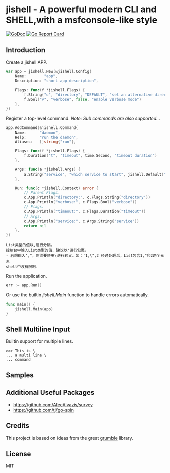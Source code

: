 # jishell - A powerful modern CLI and SHELL,with a msfconsole-like style

[![GoDoc](https://godoc.org/github.com/chroblert/jishell?status.svg)](https://godoc.org/github.com/chroblert/jishell)
[![Go Report Card](https://goreportcard.com/badge/github.com/chroblert/jishell)](https://goreportcard.com/report/github.com/chroblert/jishell)


## Introduction

Create a jishell APP.

```go
var app = jishell.New(&jishell.Config{
	Name:        "app",
	Description: "short app description",

	Flags: func(f *jishell.Flags) {
		f.String("d", "directory", "DEFAULT", "set an alternative directory path")
		f.Bool("v", "verbose", false, "enable verbose mode")
	},
})
```

Register a top-level command. *Note: Sub commands are also supported...*

```go
app.AddCommand(&jishell.Command{
    Name:      "daemon",
    Help:      "run the daemon",
    Aliases:   []string{"run"},

    Flags: func(f *jishell.Flags) {
        f.Duration("t", "timeout", time.Second, "timeout duration")
    },

    Args: func(a *jishell.Args) {
        a.String("service", "which service to start", jishell.Default("server"))
    },

    Run: func(c *jishell.Context) error {
        // Parent Flags.
        c.App.Println("directory:", c.Flags.String("directory"))
        c.App.Println("verbose:", c.Flags.Bool("verbose"))
        // Flags.
        c.App.Println("timeout:", c.Flags.Duration("timeout"))
        // Args.
        c.App.Println("service:", c.Args.String("service"))
        return nil
    },
})
```
```
List类型的值以,进行分隔。
控制台中输入List类型的值，建议以'进行包裹。
- 若想输入',"，则需要使用\进行转义。如：'1,\",2 经过处理后，List包含1,"和2两个元素
shell中没有限制.
```

Run the application.

```go
err := app.Run()
```

Or use the builtin *jishell.Main* function to handle errors automatically.

```go
func main() {
	jishell.Main(app)
}
```

## Shell Multiline Input

Builtin support for multiple lines.

```
>>> This is \
... a multi line \
... command
```

## Samples



## Additional Useful Packages

- https://github.com/AlecAivazis/survey
- https://github.com/tj/go-spin

## Credits

This project is based on ideas from the great [grumble](https://github.com/desertbit/grumble) library.

## License

MIT
